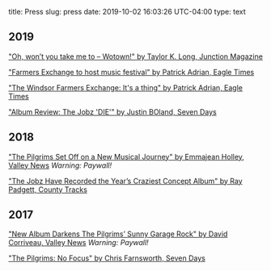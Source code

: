 title: Press
slug: press
date: 2019-10-02 16:03:26 UTC-04:00
type: text

## 2019

["Oh, won’t you take me to – Wotown!" by Taylor K. Long, Junction Magazine](https://junctionmagazine.com/wotown)

["Farmers Exchange to host music festival" by Patrick Adrian, Eagle Times](https://www.eagletimes.com/news/farmers-exchange-to-host-music-festival/article_285edb64-2eda-5aab-86c0-300db045e21d.html)

["The Windsor Farmers Exchange: It's a thing" by Patrick Adrian, Eagle Times](https://www.eagletimes.com/news/the-windsor-farmers-exchange-it-s-a-thing/article_59c4a634-819a-5bc3-8ce2-c4e95f6e8f7f.html)

["Album Review: The Jobz 'DIE'" by Justin BOland, Seven Days](https://www.sevendaysvt.com/vermont/the-jobz-die/Content?oid=24988989)

## 2018

["The Pilgrims Set Off on a New Musical Journey" by Emmajean Holley, Valley News](https://www.vnews.com/Pilgrims-release-first-in-a-series-of-singles-15347810)  *Warning: Paywall!*

["The Jobz Have Recorded the Year’s Craziest Concept Album" by Ray Padgett, County Tracks](http://countytracks.com/2018/11/the-jobz-have-recorded-the-years-craziest-concept-album/#more-1874)

## 2017

["New Album Darkens The Pilgrims’ Sunny Garage Rock" by David Corriveau, Valley News](https://www.vnews.com/30-Something-Rockers-Enjoying-Musical-Pilgrimage-7893560)  *Warning: Paywall!*

["The Pilgrims: No Focus" by Chris Farnsworth, Seven Days](https://www.sevendaysvt.com/vermont/the-pilgrims-no-focus/Content?oid=4376710)
